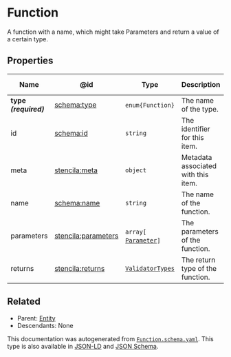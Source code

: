 # Function

A function with a name, which might take Parameters and return a value of a certain type.

## Properties

| Name                  | @id                                                               | Type                                    | Description                         | Inherited from         |
| --------------------- | ----------------------------------------------------------------- | --------------------------------------- | ----------------------------------- | ---------------------- |
| **type _(required)_** | [schema:type](https://schema.org/type)                            | `enum{`​`Function`​`}`                  | The name of the type.               | [Entity](./Entity)     |
| id                    | [schema:id](https://schema.org/id)                                | `string`                                | The identifier for this item.       | [Entity](./Entity)     |
| meta                  | [stencila:meta](https://schema.stenci.la/meta.jsonld)             | `object`                                | Metadata associated with this item. | [Entity](./Entity)     |
| name                  | [schema:name](https://schema.org/name)                            | `string`                                | The name of the function.           | [Function](./Function) |
| parameters            | [stencila:parameters](https://schema.stenci.la/parameters.jsonld) | `array[`​[`Parameter`](./Parameter)​`]` | The parameters of the function.     | [Function](./Function) |
| returns               | [stencila:returns](https://schema.stenci.la/returns.jsonld)       | [`ValidatorTypes`](./ValidatorTypes)    | The return type of the function.    | [Function](./Function) |

## Related

-   Parent: [Entity](./Entity)
-   Descendants: None

 This documentation was autogenerated from [`Function.schema.yaml`](https://github.com/stencila/schema/blob/master/schema/Function.schema.yaml). This type is also available in [JSON-LD](https://schema.stenci.la/Function.jsonld) and [JSON Schema](https://schema.stenci.la/Function.schema.json).
